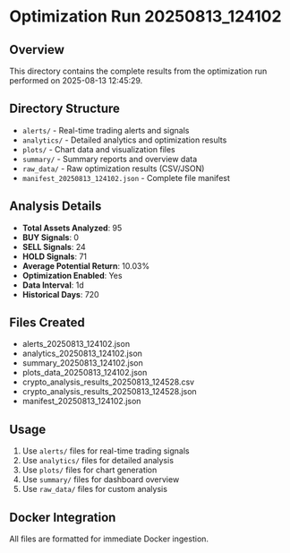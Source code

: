 # Optimization Run 20250813_124102

## Overview
This directory contains the complete results from the optimization run performed on 2025-08-13 12:45:29.

## Directory Structure
- `alerts/` - Real-time trading alerts and signals
- `analytics/` - Detailed analytics and optimization results
- `plots/` - Chart data and visualization files
- `summary/` - Summary reports and overview data
- `raw_data/` - Raw optimization results (CSV/JSON)
- `manifest_20250813_124102.json` - Complete file manifest

## Analysis Details
- **Total Assets Analyzed**: 95
- **BUY Signals**: 0
- **SELL Signals**: 24
- **HOLD Signals**: 71
- **Average Potential Return**: 10.03%
- **Optimization Enabled**: Yes
- **Data Interval**: 1d
- **Historical Days**: 720

## Files Created
- alerts_20250813_124102.json
- analytics_20250813_124102.json
- summary_20250813_124102.json
- plots_data_20250813_124102.json
- crypto_analysis_results_20250813_124528.csv
- crypto_analysis_results_20250813_124528.json
- manifest_20250813_124102.json

## Usage
1. Use `alerts/` files for real-time trading signals
2. Use `analytics/` files for detailed analysis
3. Use `plots/` files for chart generation
4. Use `summary/` files for dashboard overview
5. Use `raw_data/` files for custom analysis

## Docker Integration
All files are formatted for immediate Docker ingestion.
